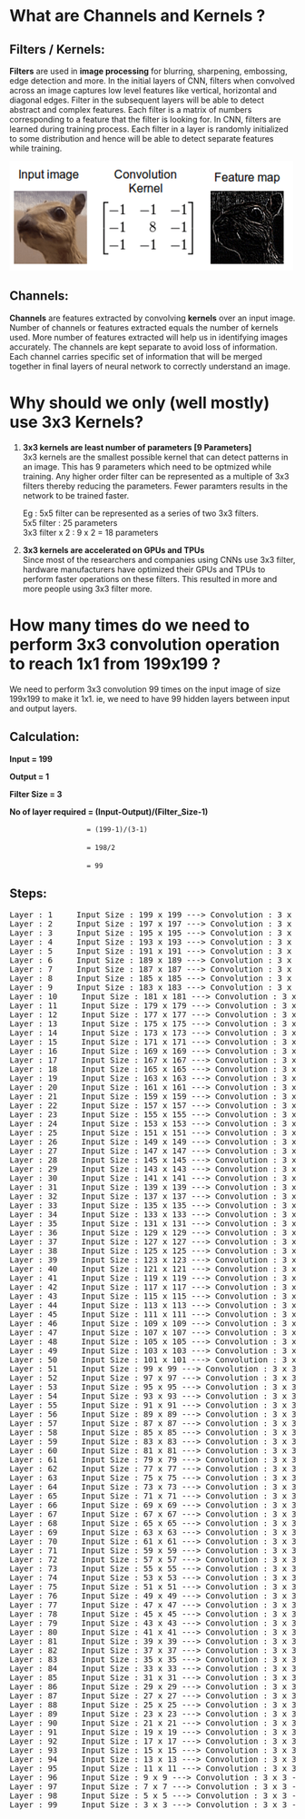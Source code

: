 # What are Channels and Kernels ?

## Filters / Kernels:
**Filters** are used in **image processing** for blurring, sharpening, embossing, edge detection and more. In the initial layers of CNN, filters when convolved across an image captures low level features like vertical, horizontal and diagonal edges. Filter in the subsequent layers will be able to detect abstract and complex features. Each filter is a matrix of numbers corresponding to a feature that the filter is looking for. In CNN, filters are learned during training process. Each filter in a layer is randomly initialized to some distribution and hence will be able to detect separate features while training.

![alt+text](https://github.com/rinazbelhaj/EIP/blob/master/kernel.png?raw=true "Kernel")

## Channels:
**Channels** are features extracted by convolving **kernels** over an input image. Number of channels or features extracted equals the number of kernels used. More number of features extracted will help us in identifying images accurately. The channels are kept separate to avoid loss of information. Each channel carries specific set of information that will be merged together in final layers of neural network to correctly understand an image.

# Why should we only (well mostly) use 3x3 Kernels?

1.  **3x3 kernels are least number of parameters [9 Parameters]**</br>
    3x3 kernels are the smallest possible kernel that can detect patterns in an image. This has 9 parameters which need to be optmized       while training. Any higher order filter can be represented as a multiple of 3x3 filters thereby reducing the parameters. Fewer           paramters results in the network to  be trained faster.</br>
    
    Eg : 5x5 filter can be represented as a series of two 3x3 filters. </br>
    5x5 filter : 25 parameters </br>
    3x3 filter x 2 : 9 x 2 = 18 parameters </br>
2.  **3x3 kernels are accelerated on GPUs and TPUs** </br>
    Since most of the researchers and companies using CNNs use 3x3 filter, hardware manufacturers have optimized their GPUs and TPUs to     perform faster operations on these filters. This resulted in more and more people using 3x3 filter more.

# How many times do we need to perform 3x3 convolution operation to reach 1x1 from 199x199 ?

We need to perform 3x3 convolution 99 times on the input image of size 199x199 to make it 1x1. ie, we need to have 99 hidden layers between input and output layers.

## Calculation:

**Input = 199**

**Output = 1**

**Filter Size = 3**

**No of layer required = (Input-Output)/(Filter_Size-1)**

                       = (199-1)/(3-1)
                     
                       = 198/2
                     
                       = 99
                     
## Steps:

<pre>
Layer : 1     Input Size : 199 x 199 ---> Convolution : 3 x 3 ---> Output : 197 x 197
Layer : 2     Input Size : 197 x 197 ---> Convolution : 3 x 3 ---> Output : 195 x 195
Layer : 3     Input Size : 195 x 195 ---> Convolution : 3 x 3 ---> Output : 193 x 193
Layer : 4     Input Size : 193 x 193 ---> Convolution : 3 x 3 ---> Output : 191 x 191
Layer : 5     Input Size : 191 x 191 ---> Convolution : 3 x 3 ---> Output : 189 x 189
Layer : 6     Input Size : 189 x 189 ---> Convolution : 3 x 3 ---> Output : 187 x 187
Layer : 7     Input Size : 187 x 187 ---> Convolution : 3 x 3 ---> Output : 185 x 185
Layer : 8     Input Size : 185 x 185 ---> Convolution : 3 x 3 ---> Output : 183 x 183
Layer : 9     Input Size : 183 x 183 ---> Convolution : 3 x 3 ---> Output : 181 x 181
Layer : 10     Input Size : 181 x 181 ---> Convolution : 3 x 3 ---> Output : 179 x 179
Layer : 11     Input Size : 179 x 179 ---> Convolution : 3 x 3 ---> Output : 177 x 177
Layer : 12     Input Size : 177 x 177 ---> Convolution : 3 x 3 ---> Output : 175 x 175
Layer : 13     Input Size : 175 x 175 ---> Convolution : 3 x 3 ---> Output : 173 x 173
Layer : 14     Input Size : 173 x 173 ---> Convolution : 3 x 3 ---> Output : 171 x 171
Layer : 15     Input Size : 171 x 171 ---> Convolution : 3 x 3 ---> Output : 169 x 169
Layer : 16     Input Size : 169 x 169 ---> Convolution : 3 x 3 ---> Output : 167 x 167
Layer : 17     Input Size : 167 x 167 ---> Convolution : 3 x 3 ---> Output : 165 x 165
Layer : 18     Input Size : 165 x 165 ---> Convolution : 3 x 3 ---> Output : 163 x 163
Layer : 19     Input Size : 163 x 163 ---> Convolution : 3 x 3 ---> Output : 161 x 161
Layer : 20     Input Size : 161 x 161 ---> Convolution : 3 x 3 ---> Output : 159 x 159
Layer : 21     Input Size : 159 x 159 ---> Convolution : 3 x 3 ---> Output : 157 x 157
Layer : 22     Input Size : 157 x 157 ---> Convolution : 3 x 3 ---> Output : 155 x 155
Layer : 23     Input Size : 155 x 155 ---> Convolution : 3 x 3 ---> Output : 153 x 153
Layer : 24     Input Size : 153 x 153 ---> Convolution : 3 x 3 ---> Output : 151 x 151
Layer : 25     Input Size : 151 x 151 ---> Convolution : 3 x 3 ---> Output : 149 x 149
Layer : 26     Input Size : 149 x 149 ---> Convolution : 3 x 3 ---> Output : 147 x 147
Layer : 27     Input Size : 147 x 147 ---> Convolution : 3 x 3 ---> Output : 145 x 145
Layer : 28     Input Size : 145 x 145 ---> Convolution : 3 x 3 ---> Output : 143 x 143
Layer : 29     Input Size : 143 x 143 ---> Convolution : 3 x 3 ---> Output : 141 x 141
Layer : 30     Input Size : 141 x 141 ---> Convolution : 3 x 3 ---> Output : 139 x 139
Layer : 31     Input Size : 139 x 139 ---> Convolution : 3 x 3 ---> Output : 137 x 137
Layer : 32     Input Size : 137 x 137 ---> Convolution : 3 x 3 ---> Output : 135 x 135
Layer : 33     Input Size : 135 x 135 ---> Convolution : 3 x 3 ---> Output : 133 x 133
Layer : 34     Input Size : 133 x 133 ---> Convolution : 3 x 3 ---> Output : 131 x 131
Layer : 35     Input Size : 131 x 131 ---> Convolution : 3 x 3 ---> Output : 129 x 129
Layer : 36     Input Size : 129 x 129 ---> Convolution : 3 x 3 ---> Output : 127 x 127
Layer : 37     Input Size : 127 x 127 ---> Convolution : 3 x 3 ---> Output : 125 x 125
Layer : 38     Input Size : 125 x 125 ---> Convolution : 3 x 3 ---> Output : 123 x 123
Layer : 39     Input Size : 123 x 123 ---> Convolution : 3 x 3 ---> Output : 121 x 121
Layer : 40     Input Size : 121 x 121 ---> Convolution : 3 x 3 ---> Output : 119 x 119
Layer : 41     Input Size : 119 x 119 ---> Convolution : 3 x 3 ---> Output : 117 x 117
Layer : 42     Input Size : 117 x 117 ---> Convolution : 3 x 3 ---> Output : 115 x 115
Layer : 43     Input Size : 115 x 115 ---> Convolution : 3 x 3 ---> Output : 113 x 113
Layer : 44     Input Size : 113 x 113 ---> Convolution : 3 x 3 ---> Output : 111 x 111
Layer : 45     Input Size : 111 x 111 ---> Convolution : 3 x 3 ---> Output : 109 x 109
Layer : 46     Input Size : 109 x 109 ---> Convolution : 3 x 3 ---> Output : 107 x 107
Layer : 47     Input Size : 107 x 107 ---> Convolution : 3 x 3 ---> Output : 105 x 105
Layer : 48     Input Size : 105 x 105 ---> Convolution : 3 x 3 ---> Output : 103 x 103
Layer : 49     Input Size : 103 x 103 ---> Convolution : 3 x 3 ---> Output : 101 x 101
Layer : 50     Input Size : 101 x 101 ---> Convolution : 3 x 3 ---> Output : 99 x 99
Layer : 51     Input Size : 99 x 99 ---> Convolution : 3 x 3 ---> Output : 97 x 97
Layer : 52     Input Size : 97 x 97 ---> Convolution : 3 x 3 ---> Output : 95 x 95
Layer : 53     Input Size : 95 x 95 ---> Convolution : 3 x 3 ---> Output : 93 x 93
Layer : 54     Input Size : 93 x 93 ---> Convolution : 3 x 3 ---> Output : 91 x 91
Layer : 55     Input Size : 91 x 91 ---> Convolution : 3 x 3 ---> Output : 89 x 89
Layer : 56     Input Size : 89 x 89 ---> Convolution : 3 x 3 ---> Output : 87 x 87
Layer : 57     Input Size : 87 x 87 ---> Convolution : 3 x 3 ---> Output : 85 x 85
Layer : 58     Input Size : 85 x 85 ---> Convolution : 3 x 3 ---> Output : 83 x 83
Layer : 59     Input Size : 83 x 83 ---> Convolution : 3 x 3 ---> Output : 81 x 81
Layer : 60     Input Size : 81 x 81 ---> Convolution : 3 x 3 ---> Output : 79 x 79
Layer : 61     Input Size : 79 x 79 ---> Convolution : 3 x 3 ---> Output : 77 x 77
Layer : 62     Input Size : 77 x 77 ---> Convolution : 3 x 3 ---> Output : 75 x 75
Layer : 63     Input Size : 75 x 75 ---> Convolution : 3 x 3 ---> Output : 73 x 73
Layer : 64     Input Size : 73 x 73 ---> Convolution : 3 x 3 ---> Output : 71 x 71
Layer : 65     Input Size : 71 x 71 ---> Convolution : 3 x 3 ---> Output : 69 x 69
Layer : 66     Input Size : 69 x 69 ---> Convolution : 3 x 3 ---> Output : 67 x 67
Layer : 67     Input Size : 67 x 67 ---> Convolution : 3 x 3 ---> Output : 65 x 65
Layer : 68     Input Size : 65 x 65 ---> Convolution : 3 x 3 ---> Output : 63 x 63
Layer : 69     Input Size : 63 x 63 ---> Convolution : 3 x 3 ---> Output : 61 x 61
Layer : 70     Input Size : 61 x 61 ---> Convolution : 3 x 3 ---> Output : 59 x 59
Layer : 71     Input Size : 59 x 59 ---> Convolution : 3 x 3 ---> Output : 57 x 57
Layer : 72     Input Size : 57 x 57 ---> Convolution : 3 x 3 ---> Output : 55 x 55
Layer : 73     Input Size : 55 x 55 ---> Convolution : 3 x 3 ---> Output : 53 x 53
Layer : 74     Input Size : 53 x 53 ---> Convolution : 3 x 3 ---> Output : 51 x 51
Layer : 75     Input Size : 51 x 51 ---> Convolution : 3 x 3 ---> Output : 49 x 49
Layer : 76     Input Size : 49 x 49 ---> Convolution : 3 x 3 ---> Output : 47 x 47
Layer : 77     Input Size : 47 x 47 ---> Convolution : 3 x 3 ---> Output : 45 x 45
Layer : 78     Input Size : 45 x 45 ---> Convolution : 3 x 3 ---> Output : 43 x 43
Layer : 79     Input Size : 43 x 43 ---> Convolution : 3 x 3 ---> Output : 41 x 41
Layer : 80     Input Size : 41 x 41 ---> Convolution : 3 x 3 ---> Output : 39 x 39
Layer : 81     Input Size : 39 x 39 ---> Convolution : 3 x 3 ---> Output : 37 x 37
Layer : 82     Input Size : 37 x 37 ---> Convolution : 3 x 3 ---> Output : 35 x 35
Layer : 83     Input Size : 35 x 35 ---> Convolution : 3 x 3 ---> Output : 33 x 33
Layer : 84     Input Size : 33 x 33 ---> Convolution : 3 x 3 ---> Output : 31 x 31
Layer : 85     Input Size : 31 x 31 ---> Convolution : 3 x 3 ---> Output : 29 x 29
Layer : 86     Input Size : 29 x 29 ---> Convolution : 3 x 3 ---> Output : 27 x 27
Layer : 87     Input Size : 27 x 27 ---> Convolution : 3 x 3 ---> Output : 25 x 25
Layer : 88     Input Size : 25 x 25 ---> Convolution : 3 x 3 ---> Output : 23 x 23
Layer : 89     Input Size : 23 x 23 ---> Convolution : 3 x 3 ---> Output : 21 x 21
Layer : 90     Input Size : 21 x 21 ---> Convolution : 3 x 3 ---> Output : 19 x 19
Layer : 91     Input Size : 19 x 19 ---> Convolution : 3 x 3 ---> Output : 17 x 17
Layer : 92     Input Size : 17 x 17 ---> Convolution : 3 x 3 ---> Output : 15 x 15
Layer : 93     Input Size : 15 x 15 ---> Convolution : 3 x 3 ---> Output : 13 x 13
Layer : 94     Input Size : 13 x 13 ---> Convolution : 3 x 3 ---> Output : 11 x 11
Layer : 95     Input Size : 11 x 11 ---> Convolution : 3 x 3 ---> Output : 9 x 9
Layer : 96     Input Size : 9 x 9 ---> Convolution : 3 x 3 ---> Output : 7 x 7
Layer : 97     Input Size : 7 x 7 ---> Convolution : 3 x 3 ---> Output : 5 x 5
Layer : 98     Input Size : 5 x 5 ---> Convolution : 3 x 3 ---> Output : 3 x 3
Layer : 99     Input Size : 3 x 3 ---> Convolution : 3 x 3 ---> Output : 1 x 1
</pre>
